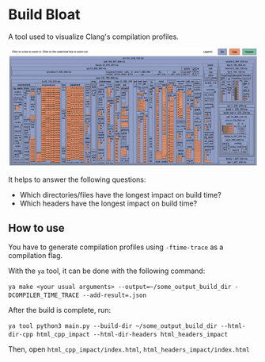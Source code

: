 # Build Bloat

A tool used to visualize Clang's compilation profiles.

![screenshot](screenshot.png)

It helps to answer the following questions:
- Which directories/files have the longest impact on build time?
- Which headers have the longest impact on build time?

## How to use

You have to generate compilation profiles using `-ftime-trace` as a compilation flag. 

With the `ya` tool, it can be done with the following command:

`ya make <your usual arguments> --output=~/some_output_build_dir -DCOMPILER_TIME_TRACE --add-result=.json`

After the build is complete, run:

`ya tool python3 main.py --build-dir ~/some_output_build_dir --html-dir-cpp html_cpp_impact --html-dir-headers html_headers_impact`

Then, open `html_cpp_impact/index.html`, `html_headers_impact/index.html`
